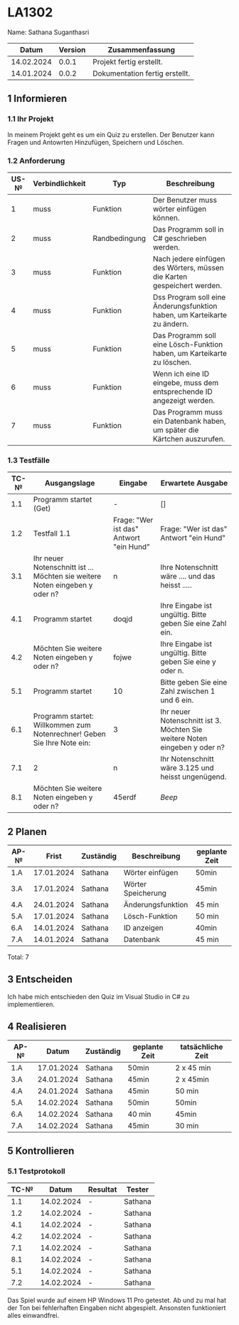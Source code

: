 # LA1302

Name: Sathana Suganthasri

| Datum | Version | Zusammenfassung                                              |
| ----- | ------- | ------------------------------------------------------------ |
| 14.02.2024 | 0.0.1     | Projekt fertig erstellt.|
| 14.01.2024 | 0.0.2     | Dokumentation fertig erstellt.|


## 1 Informieren

### 1.1 Ihr Projekt

In meinem Projekt geht es um ein Quiz zu erstellen. Der Benutzer kann Fragen und Antowrten Hinzufügen, Speichern und Löschen. 

### 1.2 Anforderung

| US-№ | Verbindlichkeit | Typ  | Beschreibung                       |
| ---- | --------------- | ---- | ---------------------------------- |
| 1 | muss | Funktion | Der Benutzer muss wörter einfügen können. |
| 2 | muss | Randbedingung | Das Programm soll in C# geschrieben werden.|
| 3 | muss | Funktion | Nach jedere einfügen des Wörters, müssen die Karten gespeichert werden. |
| 4 | muss | Funktion | Dss Program soll eine Änderungsfunktion haben, um Karteikarte zu ändern. |
| 5 | muss | Funktion | Das Programm soll eine Lösch-Funktion haben, um Karteikarte zu löschen.|
| 6 | muss | Funktion | Wenn ich eine ID eingebe, muss dem entsprechende ID angezeigt werden. |
| 7 | muss | Funktion | Das Programm muss ein Datenbank haben, um später die Kärtchen auszurufen. |


### 1.3 Testfälle

| TC-№ | Ausgangslage | Eingabe | Erwartete Ausgabe |
| ---- | ------------ | ------- | ----------------- |
| 1.1 | Programm startet (Get)| - | [] | 
| 1.2 | Testfall 1.1 | Frage: "Wer ist das" Antwort "ein Hund" | Frage: "Wer ist das" Antwort "ein Hund" |
| 3.1 | Ihr neuer Notenschnitt ist ... Möchten sie weitere Noten eingeben y oder n? | n | Ihre Notenschnitt wäre .... und das heisst .....  |
| 4.1 | Programm startet | doqjd | Ihre Eingabe ist ungültig. Bitte geben Sie eine Zahl ein.|
| 4.2 | Möchten Sie weitere Noten eingeben y oder n?| fojwe | Ihre Eingabe ist ungültig. Bitte geben Sie eine y oder n.|
| 5.1 | Programm startet | 10 | Bitte geben Sie eine Zahl zwischen 1 und 6 ein. |
| 6.1 | Programm startet: Willkommen zum Notenrechner! Geben Sie Ihre Note ein:  | 3 | Ihr neuer Notenschnitt ist 3. Möchten Sie weitere Noten eingeben y oder n? |
| 7.1 | 2 | n | Ihr Notenschnitt wäre 3.125 und heisst ungenügend. |
| 8.1 | Möchten Sie weitere Noten eingeben y oder n?| 45erdf | *Beep* |


## 2 Planen

| AP-№ | Frist | Zuständig | Beschreibung | geplante Zeit |
| ---- | ----- | --------- | ------------ | ------------- |
| 1.A | 17.01.2024 | Sathana | Wörter einfügen | 50min |
| 3.A | 17.01.2024 | Sathana | Wörter Speicherung  | 45min |
| 4.A | 24.01.2024 | Sathana | Änderungsfunktion | 45 min |
| 5.A | 17.01.2024 | Sathana | Lösch-Funktion | 50 min |
| 6.A | 14.01.2024 | Sathana | ID anzeigen | 40min |
| 7.A | 14.01.2024 | Sathana | Datenbank | 45 min
      
Total: 7


## 3 Entscheiden

Ich habe mich entschieden den Quiz im Visual Studio in C# zu implementieren.


## 4 Realisieren

| AP-№ | Datum | Zuständig | geplante Zeit | tatsächliche Zeit |
| ---- | ----- | --------- | ------------- | ----------------- |
| 1.A  | 17.01.2024 | Sathana | 50min | 2 x 45 min |
| 3.A  | 24.01.2024 | Sathana | 45min | 2 x 45min |
| 4.A  | 24.01.2024 | Sathana | 45min | 50 min |
| 5.A  | 14.02.2024 | Sathana | 50min | 50min |
| 6.A  | 14.02.2024 | Sathana | 40 min | 45min |
| 7.A  | 14.02.2024 | Sathana | 45min | 30 min |


## 5 Kontrollieren

### 5.1 Testprotokoll

| TC-№ | Datum | Resultat | Tester |
| ---- | ----- | -------- | ------ |
| 1.1  | 14.02.2024 | - | Sathana |
| 1.2  | 14.02.2024 | - | Sathana |
| 4.1  | 14.02.2024 | - | Sathana |
| 4.2  | 14.02.2024 | - | Sathana |
| 7.1  | 14.02.2024 | - | Sathana |
| 8.1  | 14.02.2024 | - | Sathana |
| 5.1  | 14.02.2024 | - | Sathana |
| 7.2  | 14.02.2024 | - | Sathana |


Das Spiel wurde auf einem HP Windows 11 Pro getestet. Ab und zu mal hat der Ton bei fehlerhaften Eingaben nicht abgespielt. Ansonsten funktioniert alles einwandfrei.

